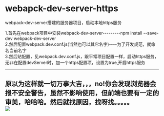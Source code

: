 # webapck-dev-server-https
webpack-dev-server搭建的服务器项目，启动本地https服务

1.首先在webpack项目中安装webpack-dev-server---------npm install --save-dev webpack-dev-server<br>
2.然后配置webpack.dev.conf.js(当然也可以其它名字)----为了开发规范，就命名当前名字<br>
3.然后贴配置，见webpack.dev.conf.js，跟平常项目配置一样，启动https服务，无非在配置devServer时，加一个https配置项，设置为true,开启https服务<br>

---------
原以为这样就一切万事大吉，，，no!你会发现浏览器会报不安全警告，虽然不影响使用，但前端也要有一定的审美，哈哈哈。然后就找原因，找呀找。。。。。<br>
![](https://github.com/flexmodule/guomei/blob/master/index.png) 
-----------------------------------------
